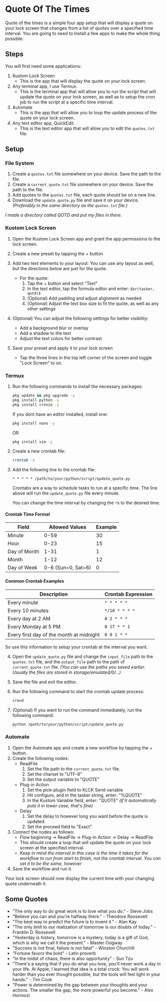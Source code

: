# Quote Of The Times
 Quote of the times is a simple four app setup that will display a quote on your lock screen that changes from a list of quotes over a specified time interval. You are going to need to install a few apps to make the whole thing possible:

 ## Steps
 You will first need some applications:
 1. Kustom Lock Screen 
    - This is the app that will display the quote on your lock screen.
 2. Any terminal app, I use Termux.
    - This is the terminal app that will allow you to run the script that will update the quote on your lock screen, as well as to setup the cron job to run the script at a specific time interval.
 3. Automate 
    - This is the app that will allow you to loop the update process of the quote on your lock screen.
 4. Any text editor app, QuickEdit.
    - This is the text editor app that will allow you to edit the `quotes.txt` file.

## Setup 

### File System
1. Create a `quotes.txt` file somewhere on your device. Save the path to the file.
2. Create a `current_quote.txt` file somewhere on your device. Save the path to the file.
3. Add quotes to the `quotes.txt` file, each quote should be on a new line.
4. Download the `update_quote.py` file and save it on your device. *(Preferably in the same directory as the `quotes.txt` file.)*

*I made a directory called QOTD and put my files in there.*

### Kustom Lock Screen
1. Open the Kustom Lock Screen app and grant the app permissions to the lock screen.
2. Create a new preset by tapping the + button
3. Add two text elements to your layout:
   You can use any layout as well, but the directions below are just for the quote.
   - For the quote:
     1. Tap the + button and select "Text"
     2. In the text editor, tap the formula editor and enter: `$br(tasker, qotd)$` 
     3. (Optional) Add padding and adjust alignment as needed
     4. (Optional) Adjust the text box size to fit the quote, as well as any other settings
4. (Optional) You can adjust the following settings for better visibility:
   - Add a background blur or overlay
   - Add a shadow to the text
   - Adjust the text colors for better contrast

5. Save your preset and apply it to your lock screen
   - Tap the three lines in the top left corner of the screen and toggle "Lock Screen" to on.

### Termux
1. Run the following commands to install the necessary packages:
    ```bash
    pkg update && pkg upgrade -y
    pkg install python -y
    pkg install cronie -y
    ```
    If you dont have an editor installed, install one:
    ```bash
    pkg install nano -y
    ```
    OR
    ```bash
    pkg install vim -y
    ```

2. Create a new crontab file:
    ```bash
    crontab -e
    ```
3. Add the following line to the crontab file:

    ```vim
    * * * * * /path/to/your/python/script/update_quote.py
    ```
    Crontabs are a way to schedule tasks to run at a specific time. The line above will run the `update_quote.py` file every minute.

    You can change the time interval by changing the `*`s to the desired time.

#### Crontab Time Format

| Field | Allowed Values | Example |
|-------|---------------|---------|
| Minute | 0-59 | 30 |
| Hour | 0-23 | 15 |
| Day of Month | 1-31 | 1 |
| Month | 1-12 | 12 |
| Day of Week | 0-6 (Sun=0, Sat=6) | 0 |

#### Common Crontab Examples

| Description | Crontab Expression |
|-------------|-------------------|
| Every minute | `* * * * *` |
| Every 10 minutes | `*/10 * * * *` |
| Every day at 2 AM | `0 2 * * *` |
| Every Monday at 5 PM | `0 17 * * 1` |
| Every first day of the month at midnight | `0 0 1 * *` |

So use this information to setup your crontab at the interval you want.

4. Open the `update_quote.py` file and change the `input_file` path to the `quotes.txt` file, and the `output_file` path to the path of `current_quote.txt` file. *(You can use the paths you saved earlier. Usually the files are stored in storage/emulated/0/...)*

5. Save the file and exit the editor.

6. Run the following command to start the crontab update process:
    ```bash
    crond
    ```
7. (Optional) If you want to run the command immediately, run the following command:
    ```bash
    python /path/to/your/python/script/update_quote.py
    ```


### Automate
1. Open the Automate app and create a new workflow by tapping the + button.
2. Create the following nodes:
   - ReadFile
      1. Set the file path to the `current_quote.txt` file.
      2. Set the charset to "UTF-8"
      3. Set the output variable to "QUOTE"
   - Plug-in Action 
      1. Set the pick-plugin field to KLCK Send variable
      2. Hit configure, and in the tasker string, enter: "%QUOTE"
      3. In the Kustom Variable field, enter: "QUOTE" *(if it automatically puts it in lower case, that's fine)*
   - Delay
      1. Set the delay to however long you want before the quote is updated.
      2. Set the proceed field to "Exact"
3. Connect the nodes as follows:
   - Flow beginning -> ReadFile -> Plug-in Action -> Delay -> ReadFile
   - This should create a loop that will update the quote on your lock screen at the specified interval.
   - *Keep in mind the interval in this case is the time it takes for the workflow to run from start to finish, not the crontab interval. You can set it to be the same, however*
4. Save the workflow and run it.

Your lock screen should now display the current time with your changing quote underneath it.


## Some Quotes
- "The only way to do great work is to love what you do." - Steve Jobs
- "Believe you can and you're halfway there." - Theodore Roosevelt
- "The best way to predict the future is to invent it." - Alan Kay
- "The only limit to our realization of tomorrow is our doubts of today." - Franklin D. Roosevelt
- "Yesterday is history, tomorrow is a mystery, today is a gift of God, which is why we call it the present." - Master Oogway
- "Success is not final, failure is not fatal" - Winston Churchill
- "Fortune favors the bold" - Latin proverb
- "In the midst of chaos, there is also opportunity" - Sun Tzu
- "There's a saying that if you do what you love, you'll never work a day in your life. At Apple, I learned that idea is a total crock: You will work harder than you ever thought possible, but the tools will feel light in your hands." - Tim Cook
- "Power is determined by the gap between your thoughts and your actions. The smaller the gap, the more powerful you become." - Alex Hormozi